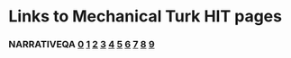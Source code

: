 # Links to Mechanical Turk HIT pages
### NARRATIVEQA [0](https://htmlpreview.github.io/?https://github.com/anthonywchen/answer-generation/blob/master/mt_html/narrativeqa/18.html)  [1](https://htmlpreview.github.io/?https://github.com/anthonywchen/answer-generation/blob/master/mt_html/narrativeqa/186.html)  [2](https://htmlpreview.github.io/?https://github.com/anthonywchen/answer-generation/blob/master/mt_html/narrativeqa/317.html)  [3](https://htmlpreview.github.io/?https://github.com/anthonywchen/answer-generation/blob/master/mt_html/narrativeqa/364.html)  [4](https://htmlpreview.github.io/?https://github.com/anthonywchen/answer-generation/blob/master/mt_html/narrativeqa/494.html)  [5](https://htmlpreview.github.io/?https://github.com/anthonywchen/answer-generation/blob/master/mt_html/narrativeqa/5.html)  [6](https://htmlpreview.github.io/?https://github.com/anthonywchen/answer-generation/blob/master/mt_html/narrativeqa/511.html)  [7](https://htmlpreview.github.io/?https://github.com/anthonywchen/answer-generation/blob/master/mt_html/narrativeqa/52.html)  [8](https://htmlpreview.github.io/?https://github.com/anthonywchen/answer-generation/blob/master/mt_html/narrativeqa/571.html)  [9](https://htmlpreview.github.io/?https://github.com/anthonywchen/answer-generation/blob/master/mt_html/narrativeqa/983.html) 
